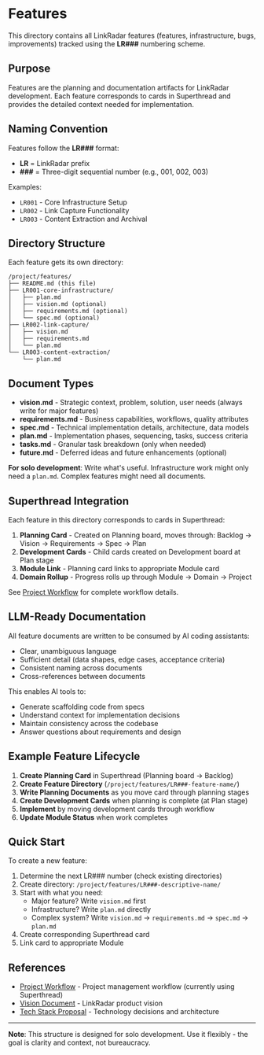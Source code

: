 # Features

This directory contains all LinkRadar features (features, infrastructure, bugs, improvements) tracked using the **LR###** numbering scheme.

## Purpose

Features are the planning and documentation artifacts for LinkRadar development. Each feature corresponds to cards in Superthread and provides the detailed context needed for implementation.

## Naming Convention

Features follow the **LR###** format:
- **LR** = LinkRadar prefix
- **###** = Three-digit sequential number (e.g., 001, 002, 003)

Examples:
- `LR001` - Core Infrastructure Setup
- `LR002` - Link Capture Functionality
- `LR003` - Content Extraction and Archival

## Directory Structure

Each feature gets its own directory:

```
/project/features/
├── README.md (this file)
├── LR001-core-infrastructure/
│   ├── plan.md
│   ├── vision.md (optional)
│   ├── requirements.md (optional)
│   └── spec.md (optional)
├── LR002-link-capture/
│   ├── vision.md
│   ├── requirements.md
│   └── plan.md
└── LR003-content-extraction/
    └── plan.md
```

## Document Types

- **vision.md** - Strategic context, problem, solution, user needs (always write for major features)
- **requirements.md** - Business capabilities, workflows, quality attributes
- **spec.md** - Technical implementation details, architecture, data models
- **plan.md** - Implementation phases, sequencing, tasks, success criteria
- **tasks.md** - Granular task breakdown (only when needed)
- **future.md** - Deferred ideas and future enhancements (optional)

**For solo development**: Write what's useful. Infrastructure work might only need a `plan.md`. Complex features might need all documents.

## Superthread Integration

Each feature in this directory corresponds to cards in Superthread:

1. **Planning Card** - Created on Planning board, moves through: Backlog → Vision → Requirements → Spec → Plan
2. **Development Cards** - Child cards created on Development board at Plan stage
3. **Module Link** - Planning card links to appropriate Module card
4. **Domain Rollup** - Progress rolls up through Module → Domain → Project

See [Project Workflow](../project-workflow.md) for complete workflow details.

## LLM-Ready Documentation

All feature documents are written to be consumed by AI coding assistants:
- Clear, unambiguous language
- Sufficient detail (data shapes, edge cases, acceptance criteria)
- Consistent naming across documents
- Cross-references between documents

This enables AI tools to:
- Generate scaffolding code from specs
- Understand context for implementation decisions
- Maintain consistency across the codebase
- Answer questions about requirements and design

## Example Feature Lifecycle

1. **Create Planning Card** in Superthread (Planning board → Backlog)
2. **Create Feature Directory** (`/project/features/LR###-feature-name/`)
3. **Write Planning Documents** as you move card through planning stages
4. **Create Development Cards** when planning is complete (at Plan stage)
5. **Implement** by moving development cards through workflow
6. **Update Module Status** when work completes

## Quick Start

To create a new feature:

1. Determine the next LR### number (check existing directories)
2. Create directory: `/project/features/LR###-descriptive-name/`
3. Start with what you need:
   - Major feature? Write `vision.md` first
   - Infrastructure? Write `plan.md` directly
   - Complex system? Write `vision.md` → `requirements.md` → `spec.md` → `plan.md`
4. Create corresponding Superthread card
5. Link card to appropriate Module

## References

- [Project Workflow](../project-workflow.md) - Project management workflow (currently using Superthread)
- [Vision Document](../vision.md) - LinkRadar product vision
- [Tech Stack Proposal](../tech-stack-proposal.md) - Technology decisions and architecture

---

**Note**: This structure is designed for solo development. Use it flexibly - the goal is clarity and context, not bureaucracy.

